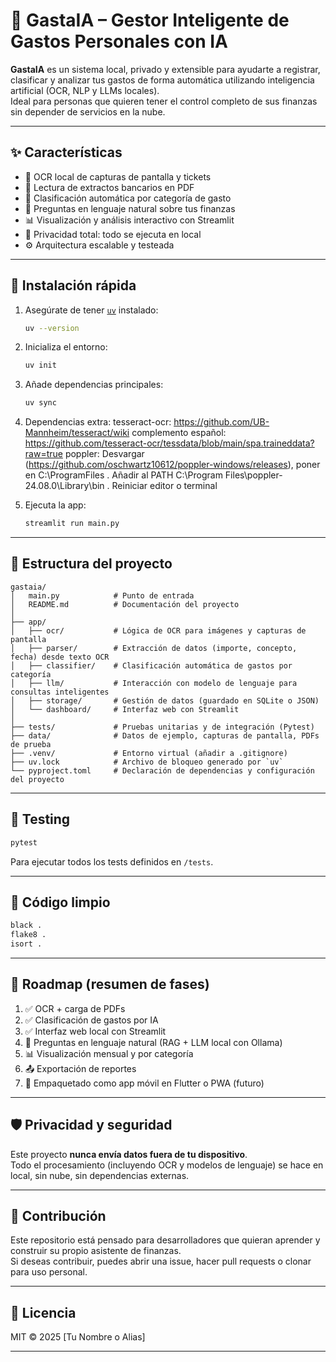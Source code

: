 # 💸 GastaIA – Gestor Inteligente de Gastos Personales con IA

**GastaIA** es un sistema local, privado y extensible para ayudarte a registrar, clasificar y analizar tus gastos de forma automática utilizando inteligencia artificial (OCR, NLP y LLMs locales).  
Ideal para personas que quieren tener el control completo de sus finanzas sin depender de servicios en la nube.

---

## ✨ Características

- 📸 OCR local de capturas de pantalla y tickets
- 📄 Lectura de extractos bancarios en PDF
- 🤖 Clasificación automática por categoría de gasto
- 💬 Preguntas en lenguaje natural sobre tus finanzas
- 📊 Visualización y análisis interactivo con Streamlit
- 🔐 Privacidad total: todo se ejecuta en local
- ⚙️ Arquitectura escalable y testeada

---

## 🚀 Instalación rápida

1. Asegúrate de tener [`uv`](https://github.com/astral-sh/uv) instalado:
   ```bash
   uv --version
   ```

2. Inicializa el entorno:
   ```bash
   uv init
   ```

3. Añade dependencias principales:
   ```bash
   uv sync
   ```
4. Dependencias extra:
   tesseract-ocr: https://github.com/UB-Mannheim/tesseract/wiki
   complemento español: https://github.com/tesseract-ocr/tessdata/blob/main/spa.traineddata?raw=true
   poppler: Desvargar (https://github.com/oschwartz10612/poppler-windows/releases), poner en C:\ProgramFiles . Añadir al PATH C:\Program Files\poppler-24.08.0\Library\bin . Reiniciar editor o terminal

5. Ejecuta la app:
   ```bash
   streamlit run main.py
   ```

---

## 🧱 Estructura del proyecto

```
gastaia/
│   main.py            # Punto de entrada
│   README.md          # Documentación del proyecto
│
├── app/
│   ├── ocr/           # Lógica de OCR para imágenes y capturas de pantalla
│   ├── parser/        # Extracción de datos (importe, concepto, fecha) desde texto OCR
│   ├── classifier/    # Clasificación automática de gastos por categoría
│   ├── llm/           # Interacción con modelo de lenguaje para consultas inteligentes
│   ├── storage/       # Gestión de datos (guardado en SQLite o JSON)
│   └── dashboard/     # Interfaz web con Streamlit
│
├── tests/             # Pruebas unitarias y de integración (Pytest)
├── data/              # Datos de ejemplo, capturas de pantalla, PDFs de prueba
├── .venv/             # Entorno virtual (añadir a .gitignore)
├── uv.lock            # Archivo de bloqueo generado por `uv`
└── pyproject.toml     # Declaración de dependencias y configuración del proyecto
```

---

## 🧪 Testing

```bash
pytest
```

Para ejecutar todos los tests definidos en `/tests`.

---

## 🧹 Código limpio

```bash
black .
flake8 .
isort .
```

---

## 📍 Roadmap (resumen de fases)

1. ✅ OCR + carga de PDFs
2. ✅ Clasificación de gastos por IA
3. ✅ Interfaz web local con Streamlit
4. 🔄 Preguntas en lenguaje natural (RAG + LLM local con Ollama)
5. 📊 Visualización mensual y por categoría
6. 📤 Exportación de reportes
7. 📱 Empaquetado como app móvil en Flutter o PWA (futuro)

---

## 🛡️ Privacidad y seguridad

Este proyecto **nunca envía datos fuera de tu dispositivo**.  
Todo el procesamiento (incluyendo OCR y modelos de lenguaje) se hace en local, sin nube, sin dependencias externas.

---

## 🤝 Contribución

Este repositorio está pensado para desarrolladores que quieran aprender y construir su propio asistente de finanzas.  
Si deseas contribuir, puedes abrir una issue, hacer pull requests o clonar para uso personal.

---

## 📘 Licencia

MIT © 2025 [Tu Nombre o Alias]

---
